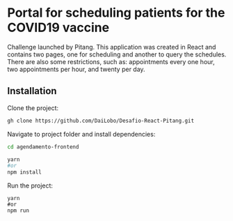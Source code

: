 # Portal for scheduling patients for the COVID19 vaccine

Challenge launched by Pitang. This application was created in React and contains two pages, one for scheduling and another to query the schedules. There are also some restrictions, such as: appointments every one hour, two appointments per hour, and twenty per day.

## Installation

Clone the project:

```bash
gh clone https://github.com/DaiLobo/Desafio-React-Pitang.git
```

Navigate to project folder and install dependencies:

```bash
cd agendamento-frontend

yarn
#or
npm install
```
Run the project:

```
yarn
#or
npm run
```

